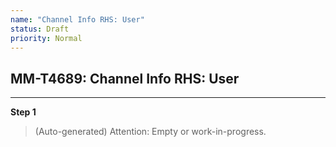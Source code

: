 ```yaml
---
name: "Channel Info RHS: User"
status: Draft
priority: Normal
---
```


## MM-T4689: Channel Info RHS: User

---

**Step 1**

> (Auto-generated) Attention: Empty or work-in-progress.
